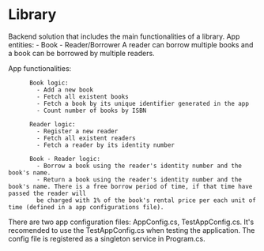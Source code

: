 # Library

Backend solution that includes the main functionalities of a library.
App entities: 
            - Book
            - Reader/Borrower
A reader can borrow multiple books and a book can be borrowed by multiple readers.

App functionalities:

          Book logic:
            - Add a new book
            - Fetch all existent books
            - Fetch a book by its unique identifier generated in the app
            - Count number of books by ISBN
            
          Reader logic:
            - Register a new reader
            - Fetch all existent readers
            - Fetch a reader by its identity number  
            
          Book - Reader logic:
            - Borrow a book using the reader's identity number and the book's name.
            - Return a book using the reader's identity number and the book's name. There is a free borrow period of time, if that time have passed the reader will
            be charged with 1% of the book's rental price per each unit of time (defined in a app configurations file).

There are two app configuration files: AppConfig.cs, TestAppConfig.cs. It's recomended to use the TestAppConfig.cs when testing the application. The config file is registered as a singleton service in Program.cs.
            
